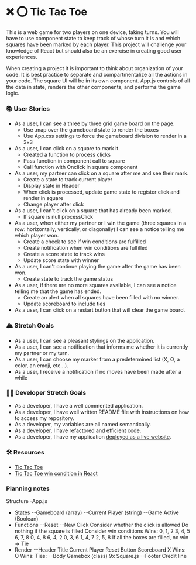 # ❌ ⭕️ Tic Tac Toe

This is a web game for two players on one device, taking turns. You will have to use component state to keep track of whose turn it is and which squares have been marked by each player. This project will challenge your knowledge of React but should also be an exercise in creating good user experiences.

When creating a project it is important to think about organization of your code. It is best practice to separate and compartmentalize all the actions in your code. The square UI will be in its own component. App.js controls of all the data in state, renders the other components, and performs the game logic.

### 📚 User Stories

- As a user, I can see a three by three grid game board on the page.
    - Use .map over the gameboard state to render the boxes
    - Use App.css settings to force the gameboard division to render in a 3x3
- As a user, I can click on a square to mark it.
    - Created a function to process clicks
    - Pass function in component call to square
    - Call function with Onclick in square component
- As a user, my partner can click on a square after me and see their mark.
    - Create a state to track current player
    - Display state in Header
    - When click is processed, update game state to register click and render in square
    - Change player after click
- As a user, I can't click on a square that has already been marked.
    - If square is null processClick 
- As a user, when either my partner or I win the game (three squares in a row: horizontally, vertically, or diagonally) I can see a notice telling me which player won.
    - Create a check to see if win conditions are fulfilled
    - Create notification when win conditions are fulfilled
    - Create a score state to track wins
    - Update score state with winner
- As a user, I can't continue playing the game after the game has been won.
     - Create state to track the game status
- As a user, if there are no more squares available, I can see a notice telling me that the game has ended.
    - Create an alert when all squares have been filled with no winner.
    - Update scoreboard to include ties
- As a user, I can click on a restart button that will clear the game board.

### 🏔 Stretch Goals

- As a user, I can see a pleasant stylings on the application.
- As a user, I can see a notification that informs me whether it is currently my partner or my turn.
- As a user, I can choose my marker from a predetermined list (X, O, a color, an emoji, etc...).
- As a user, I receive a notification if no moves have been made after a while

### 👩‍💻 Developer Stretch Goals

- As a developer, I have a well commented application.
- As a developer, I have well written README file with instructions on how to access my repository.
- As a developer, my variables are all named semantically.
- As a developer, I have refactored and efficient code.
- As a developer, I have my application [deployed as a live website](https://render.com/docs/deploy-create-react-app).

### 🛠 Resources

- [Tic Tac Toe](https://en.wikipedia.org/wiki/Tic-tac-toe)
- [Tic Tac Toe win condition in React](https://forum.freecodecamp.org/t/need-help-understanding-react-tic-tac-toe-winner-function/137840)

### Planning notes

Structure
-App.js
* States
--Gameboard (array)
--Current Player (string)
--Game Active (Boolean)
* Functions
--Reset
--New Click
    Consider whether the click is allowed
    Do nothing if the square is filled
    Consider win conditions
        Wins:
            0, 1, 2
            3, 4, 5
            6, 7, 8
            0, 4, 8
            6, 4, 2
            0, 3, 6
            1, 4, 7
            2, 5, 8
    If all the boxes are filled, no win => Tie
* Render
--Header
    Title
    Current Player
    Reset Button
    Scoreboard
        X Wins: 
        O Wins:
        Ties:
--Body
    Gamebox (class)
        9x Square.js
--Footer
    Credit line